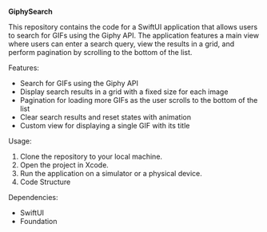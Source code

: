 **GiphySearch**

This repository contains the code for a SwiftUI application that allows users to search for GIFs using the Giphy API. The application features a main view where users can enter a search query, view the results in a grid, and perform pagination by scrolling to the bottom of the list.

Features:

- Search for GIFs using the Giphy API
- Display search results in a grid with a fixed size for each image
- Pagination for loading more GIFs as the user scrolls to the bottom of the list
- Clear search results and reset states with animation
- Custom view for displaying a single GIF with its title


Usage:

1. Clone the repository to your local machine.
2. Open the project in Xcode.
3. Run the application on a simulator or a physical device.
4. Code Structure


Dependencies:
- SwiftUI
- Foundation

